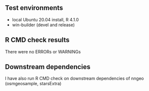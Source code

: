 ## Test environments
* local Ubuntu 20.04 install, R 4.1.0
* win-builder (devel and release)

## R CMD check results
There were no ERRORs or WARNINGs

## Downstream dependencies
I have also run R CMD check on downstream dependencies of nngeo (osmgeosample, starsExtra)